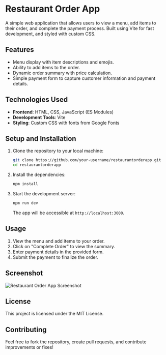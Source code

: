 # Restaurant Order App

A simple web application that allows users to view a menu, add items to their order, and complete the payment process. Built using Vite for fast development, and styled with custom CSS.

## Features

- Menu display with item descriptions and emojis.
- Ability to add items to the order.
- Dynamic order summary with price calculation.
- Simple payment form to capture customer information and payment details.

## Technologies Used

- **Frontend**: HTML, CSS, JavaScript (ES Modules)
- **Development Tools**: Vite
- **Styling**: Custom CSS with fonts from Google Fonts

## Setup and Installation

1. Clone the repository to your local machine:

    ```bash
    git clone https://github.com/your-username/restaurantorderapp.git
    cd restaurantorderapp
    ```

2. Install the dependencies:

    ```bash
    npm install
    ```

3. Start the development server:

    ```bash
    npm run dev
    ```

    The app will be accessible at `http://localhost:3000`.

## Usage

1. View the menu and add items to your order.
2. Click on "Complete Order" to view the summary.
3. Enter payment details in the provided form.
4. Submit the payment to finalize the order.

## Screenshot

![Restaurant Order App Screenshot](./Screenshot%202024-12-23%20at%209.58.14%20PM.png)

## License

This project is licensed under the MIT License.

## Contributing

Feel free to fork the repository, create pull requests, and contribute improvements or fixes!
